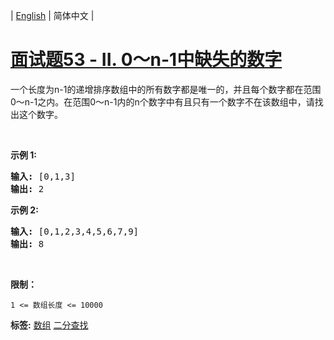 | [English](README_EN.md) | 简体中文 |

# [面试题53 - II. 0～n-1中缺失的数字](https://leetcode-cn.com/problems/que-shi-de-shu-zi-lcof)
<p>一个长度为n-1的递增排序数组中的所有数字都是唯一的，并且每个数字都在范围0～n-1之内。在范围0～n-1内的n个数字中有且只有一个数字不在该数组中，请找出这个数字。</p>

<p>&nbsp;</p>

<p><strong>示例 1:</strong></p>

<pre><strong>输入:</strong> [0,1,3]
<strong>输出:</strong> 2
</pre>

<p><strong>示例&nbsp;2:</strong></p>

<pre><strong>输入:</strong> [0,1,2,3,4,5,6,7,9]
<strong>输出:</strong> 8</pre>

<p>&nbsp;</p>

<p><strong>限制：</strong></p>

<p><code>1 &lt;= 数组长度 &lt;= 10000</code></p>

**标签:**  [数组](https://leetcode-cn.com/tag/array) [二分查找](https://leetcode-cn.com/tag/binary-search) 